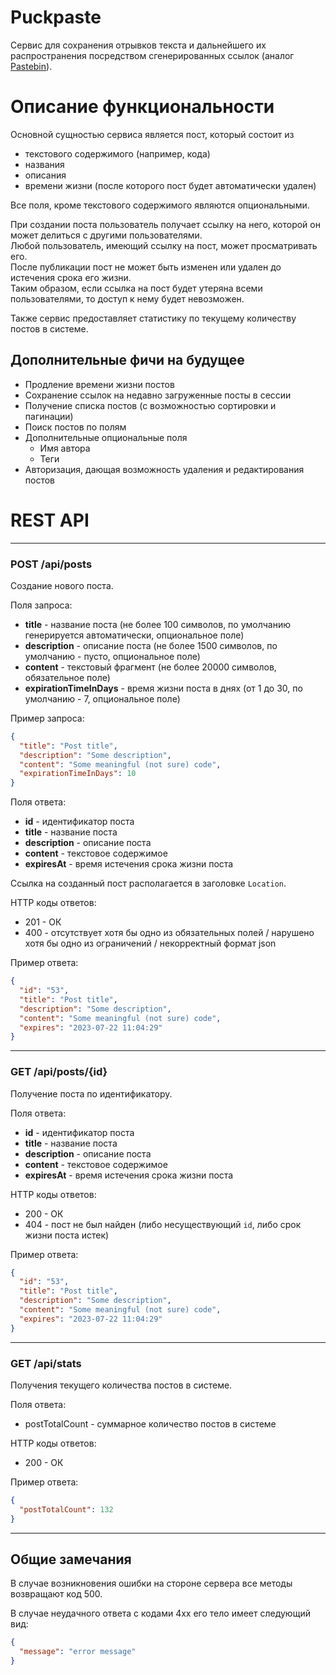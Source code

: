 # Puckpaste

Сервис для сохранения отрывков текста и дальнейшего их распространения посредством сгенерированных ссылок
(аналог [Pastebin](https://pastebin.com/)).

# Описание функциональности
Основной сущностью сервиса является пост, который состоит из
- текстового содержимого (например, кода)
- названия
- описания
- времени жизни (после которого пост будет автоматически удален)

Все поля, кроме текстового содержимого являются опциональными.

При создании поста пользователь получает ссылку на него, которой он может делиться с другими пользователями.  
Любой пользователь, имеющий ссылку на пост, может просматривать его.  
После публикации пост не может быть изменен или удален до истечения срока его жизни.   
Таким образом, если ссылка на пост будет утеряна всеми пользователями, то доступ к нему будет невозможен.  

Также сервис предоставляет статистику по текущему количеству постов в системе.

## Дополнительные фичи на будущее
- Продление времени жизни постов 
- Сохранение ссылок на недавно загруженные посты в сессии
- Получение списка постов (с возможностью сортировки и пагинации)
- Поиск постов по полям
- Дополнительные опциональные поля
  - Имя автора
  - Теги
- Авторизация, дающая возможность удаления и редактирования постов

# REST API

---
### POST /api/posts
Создание нового поста.

Поля запроса:
- **title** - название поста (не более 100 символов, по умолчанию генерируется автоматически, опциональное поле)
- **description** - описание поста (не более 1500 символов, по умолчанию - пусто, опциональное поле)
- **content** - текстовый фрагмент (не более 20000 символов, обязательное поле)
- **expirationTimeInDays** - время жизни поста в днях (от 1 до 30, по умолчанию - 7, опциональное поле)

Пример запроса:
```json
{
  "title": "Post title",
  "description": "Some description",
  "content": "Some meaningful (not sure) code",
  "expirationTimeInDays": 10
}
```

Поля ответа:
- **id** - идентификатор поста
- **title** - название поста
- **description** - описание поста
- **content** - текстовое содержимое
- **expiresAt** - время истечения срока жизни поста

Ссылка на созданный пост располагается в заголовке `Location`.

HTTP коды ответов:
- 201 - ОК
- 400 - отсутствует хотя бы одно из обязательных полей / нарушено хотя бы одно из ограничений / некорректный формат json

Пример ответа:
```json
{
  "id": "53",
  "title": "Post title",
  "description": "Some description",
  "content": "Some meaningful (not sure) code",
  "expires": "2023-07-22 11:04:29"
}
```

---
### GET /api/posts/{id}
Получение поста по идентификатору.

Поля ответа:
- **id** - идентификатор поста
- **title** - название поста
- **description** - описание поста
- **content** - текстовое содержимое
- **expiresAt** - время истечения срока жизни поста

HTTP коды ответов:
- 200 - ОК
- 404 - пост не был найден (либо несуществующий `id`, либо срок жизни поста истек)

Пример ответа:
```json
{
  "id": "53",
  "title": "Post title",
  "description": "Some description",
  "content": "Some meaningful (not sure) code",
  "expires": "2023-07-22 11:04:29"
}
```

---
### GET /api/stats
Получения текущего количества постов в системе.

Поля ответа:
- postTotalCount - суммарное количество постов в системе

HTTP коды ответов:
- 200 - ОК

Пример ответа:
```json
{
  "postTotalCount": 132
}
```

---
## Общие замечания
В случае возникновения ошибки на стороне сервера все методы возвращают код 500.

В случае неудачного ответа c кодами 4xx его тело имеет следующий вид:
```json
{
  "message": "error message"
}
```
